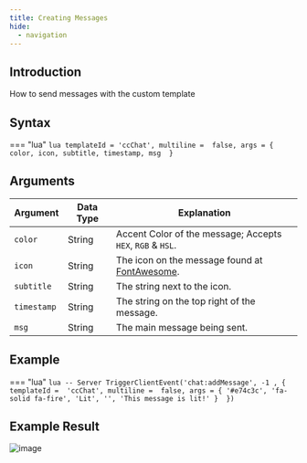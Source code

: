 ```yaml
---
title: Creating Messages
hide:
  - navigation
---
```

## Introduction

How to send messages with the custom template 

## Syntax

=== "lua"
	```lua
	templateId = 'ccChat',
	multiline =  false,
	args = {
		color,
		icon,
		subtitle,
		timestamp,
		msg 
	}
	```

## Arguments

| Argument      | Data Type     | Explanation
| ------------- | ------------- | -------------------------------------------------------------------------------------- |
| `color`       | String        | Accent Color of the message; Accepts `HEX`, `RGB` & `HSL`.                             |
| `icon`        | String        | The icon on the message found at [FontAwesome](https://fontawesome.com/search?m=free). |
| `subtitle`    | String        | The string next to the icon.                                                           |
| `timestamp`   | String        | The string on the top right of the message.                                            |
| `msg`         | String        | The main message being sent.                                                           |

## Example

=== "lua"
	```lua
	-- Server
	TriggerClientEvent('chat:addMessage', -1 , {
		templateId =  'ccChat',
		multiline =  false,
		args = {
			'#e74c3c',
			'fa-solid fa-fire',
			'Lit',
			'',
			'This message is lit!'
		} 
	})
	```

## Example Result

![image](https://user-images.githubusercontent.com/24248108/164552800-a703373a-632e-4839-a98e-a0cdcdf1d077.png)

